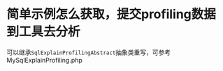 # 简单示例怎么获取，提交profiling数据到工具去分析

可以继承`SqlExplainProfilingAbstract`抽象类重写，可参考MySqlExplainProfiling.php

